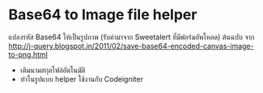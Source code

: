 # Base64 to Image file helper

แปลงรหัส Base64 ให้เป็นรูปภาพ (รับค่ามาจาก Sweetalert ที่มีฟอร์มอัพโหลด)
ต้นฉบับ จาก http://j-query.blogspot.in/2011/02/save-base64-encoded-canvas-image-to-png.html

- เติมนามสกุลไฟล์อัตโนมัติ
- ทำในรูปแบบ helper ใช้งานกับ Codeigniter
